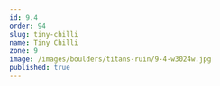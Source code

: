 ```yaml
---
id: 9.4
order: 94
slug: tiny-chilli
name: Tiny Chilli
zone: 9
image: /images/boulders/titans-ruin/9-4-w3024w.jpg
published: true
---
```

